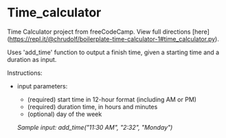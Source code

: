 # Time_calculator

Time Calculator project from freeCodeCamp. View full directions [here] (https://repl.it/@chrudolf/boilerplate-time-calculator-1#time_calculator.py).

Uses 'add_time' function to output a finish time, given a starting time and a duration as input.

Instructions:
- input parameters: 
  - (required) start time in 12-hour format (including AM or PM)
  - (required) duration time, in hours and minutes
  - (optional) day of the week
   
  *Sample input: add_time("11:30 AM", "2:32", "Monday")*
